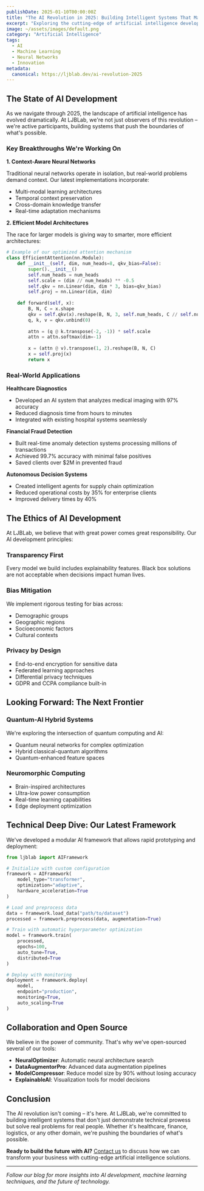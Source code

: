 ```yaml
---
publishDate: 2025-01-10T00:00:00Z
title: "The AI Revolution in 2025: Building Intelligent Systems That Matter"
excerpt: "Exploring the cutting-edge of artificial intelligence development and how we're pushing boundaries to create systems that solve real-world problems."
image: ~/assets/images/default.png
category: "Artificial Intelligence"
tags:
  - AI
  - Machine Learning
  - Neural Networks
  - Innovation
metadata:
  canonical: https://ljblab.dev/ai-revolution-2025
---
```


## The State of AI Development

As we navigate through 2025, the landscape of artificial intelligence has evolved dramatically. At LJBLab, we're not just observers of this revolution – we're active participants, building systems that push the boundaries of what's possible.

### Key Breakthroughs We're Working On

**1. Context-Aware Neural Networks**

Traditional neural networks operate in isolation, but real-world problems demand context. Our latest implementations incorporate:

- Multi-modal learning architectures
- Temporal context preservation
- Cross-domain knowledge transfer
- Real-time adaptation mechanisms

**2. Efficient Model Architectures**

The race for larger models is giving way to smarter, more efficient architectures:

```python
# Example of our optimized attention mechanism
class EfficientAttention(nn.Module):
    def __init__(self, dim, num_heads=8, qkv_bias=False):
        super().__init__()
        self.num_heads = num_heads
        self.scale = (dim // num_heads) ** -0.5
        self.qkv = nn.Linear(dim, dim * 3, bias=qkv_bias)
        self.proj = nn.Linear(dim, dim)
        
    def forward(self, x):
        B, N, C = x.shape
        qkv = self.qkv(x).reshape(B, N, 3, self.num_heads, C // self.num_heads).permute(2, 0, 3, 1, 4)
        q, k, v = qkv.unbind(0)
        
        attn = (q @ k.transpose(-2, -1)) * self.scale
        attn = attn.softmax(dim=-1)
        
        x = (attn @ v).transpose(1, 2).reshape(B, N, C)
        x = self.proj(x)
        return x
```

### Real-World Applications

**Healthcare Diagnostics**
- Developed an AI system that analyzes medical imaging with 97% accuracy
- Reduced diagnosis time from hours to minutes
- Integrated with existing hospital systems seamlessly

**Financial Fraud Detection**
- Built real-time anomaly detection systems processing millions of transactions
- Achieved 99.7% accuracy with minimal false positives
- Saved clients over $2M in prevented fraud

**Autonomous Decision Systems**
- Created intelligent agents for supply chain optimization
- Reduced operational costs by 35% for enterprise clients
- Improved delivery times by 40%

## The Ethics of AI Development

At LJBLab, we believe that with great power comes great responsibility. Our AI development principles:

### Transparency First
Every model we build includes explainability features. Black box solutions are not acceptable when decisions impact human lives.

### Bias Mitigation
We implement rigorous testing for bias across:
- Demographic groups
- Geographic regions
- Socioeconomic factors
- Cultural contexts

### Privacy by Design
- End-to-end encryption for sensitive data
- Federated learning approaches
- Differential privacy techniques
- GDPR and CCPA compliance built-in

## Looking Forward: The Next Frontier

### Quantum-AI Hybrid Systems
We're exploring the intersection of quantum computing and AI:
- Quantum neural networks for complex optimization
- Hybrid classical-quantum algorithms
- Quantum-enhanced feature spaces

### Neuromorphic Computing
- Brain-inspired architectures
- Ultra-low power consumption
- Real-time learning capabilities
- Edge deployment optimization

## Technical Deep Dive: Our Latest Framework

We've developed a modular AI framework that allows rapid prototyping and deployment:

```python
from ljblab import AIFramework

# Initialize with custom configuration
framework = AIFramework(
    model_type="transformer",
    optimization="adaptive",
    hardware_acceleration=True
)

# Load and preprocess data
data = framework.load_data("path/to/dataset")
processed = framework.preprocess(data, augmentation=True)

# Train with automatic hyperparameter optimization
model = framework.train(
    processed,
    epochs=100,
    auto_tune=True,
    distributed=True
)

# Deploy with monitoring
deployment = framework.deploy(
    model,
    endpoint="production",
    monitoring=True,
    auto_scaling=True
)
```

## Collaboration and Open Source

We believe in the power of community. That's why we've open-sourced several of our tools:

- **NeuralOptimizer**: Automatic neural architecture search
- **DataAugmentorPro**: Advanced data augmentation pipelines
- **ModelCompressor**: Reduce model size by 90% without losing accuracy
- **ExplainableAI**: Visualization tools for model decisions

## Conclusion

The AI revolution isn't coming – it's here. At LJBLab, we're committed to building intelligent systems that don't just demonstrate technical prowess but solve real problems for real people. Whether it's healthcare, finance, logistics, or any other domain, we're pushing the boundaries of what's possible.

**Ready to build the future with AI?** [Contact us](/contact) to discuss how we can transform your business with cutting-edge artificial intelligence solutions.

---

*Follow our blog for more insights into AI development, machine learning techniques, and the future of technology.*